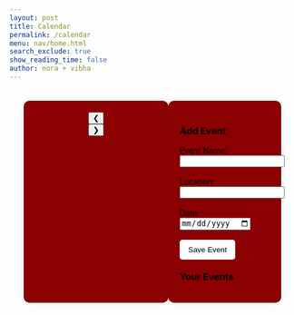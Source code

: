 ```yaml
---
layout: post
title: Calendar
permalink: /calendar
menu: nav/home.html
search_exclude: true
show_reading_time: false
author: nora + vibha
---
```

<style>
    body {
        background-image: url('images/greenbg.png');
        background-size: cover;
        background-position: center;
        background-attachment: fixed;
    }
    .container {
        display: flex;
        justify-content: space-between;
        width: 90%;
        margin: auto;
        padding: 20px;
    }
    .calendar-container {
        width: 60%;
        text-align: center;
        padding: 20px;
        background: #8B0000;
        border-radius: 10px;
        box-shadow: 0 0 10px rgba(0, 0, 0, 0.1);
    }
    .event-container {
        width: 35%;
        padding: 20px;
        background: #8B0000;
        border-radius: 10px;
        box-shadow: 0 0 10px rgba(0, 0, 0, 0.1);
    }
    .calendar-grid {
        display: grid;
        grid-template-columns: repeat(7, 1fr);
        gap: 5px;
        padding: 10px;
    }
    .day-name, .day {
        text-align: center;
        padding: 10px;
        font-size: 16px;
        color: black;
    }
    .day {
        border: 1px solid #ddd;
        cursor: pointer;
        background: white;
        border-radius: 5px;
    }
    .day:hover {
        background: #800000;
    }
    .event-day {
        background-color: #800000;
    }
    .event-emoji {
        font-size: 20px;
        color: red;
        margin-top: 5px;
    }
    .event-container button {
        background: white;
        color: black;
        border: none;
        padding: 10px 15px;
        border-radius: 5px;
        cursor: pointer;
    }
    .event-container button:hover {
        background: #CD5C5C;
    }
</style>

<div class="container">
    <!-- Calendar Section -->
    <div class="calendar-container">
        <div class="calendar-header">
            <button id="prev-month" onclick="changeMonth(-1)">&#10094;</button>
            <div class="month-year" id="month-year"></div>
            <button id="next-month" onclick="changeMonth(1)">&#10095;</button>
        </div>
        <div class="calendar-grid" id="calendar-days"></div>
    </div>
    <!-- Event Form & List -->
    <div class="event-container">
        <h3 style="color: black;">Add Event</h3>
        <form id="eventForm">
            <label for="eventName" style="color: black;">Event Name:</label>
            <input type="text" id="eventName" required><br><br>
            <label for="eventLocation" style="color: black;">Location:</label>
            <input type="text" id="eventLocation" required><br><br>
            <label for="startDate" style="color: black;">Date:</label>
            <input type="date" id="startDate" required><br><br>
            <button type="submit">Save Event</button>
        </form>
        <h3 style="color: black; margin-top: 20px;">Your Events</h3>
        <div id="event-list"></div>
    </div>
</div>

<script type="module">
  import { pythonURI, fetchOptions } from '{{ site.baseurl }}/assets/js/api/config.js';

  let currentMonth = new Date().getMonth();
  let currentYear = new Date().getFullYear();
  let events = [];

  document.addEventListener('DOMContentLoaded', function() {
      initializeCalendar();
      fetchEvents(); // Load existing events from database
  });

  function initializeCalendar() {
      renderCalendar();
  }

  function renderCalendar() {
    const monthYear = document.getElementById("month-year");
    const calendarDays = document.getElementById("calendar-days");
    monthYear.textContent = ${new Date(currentYear, currentMonth).toLocaleString('default', { month: 'long' })} ${currentYear};
    calendarDays.innerHTML = "";

    const firstDay = new Date(currentYear, currentMonth, 1).getDay();
    const daysInMonth = new Date(currentYear, currentMonth + 1, 0).getDate();

    for (let i = 0; i < firstDay; i++) {
        calendarDays.appendChild(document.createElement("div"));
    }

    for (let day = 1; day <= daysInMonth; day++) {
        const dayCell = document.createElement("div");
        dayCell.classList.add("day");
        dayCell.textContent = day;

        const formattedDate = ${currentYear}-${String(currentMonth + 1).padStart(2, '0')}-${String(day).padStart(2, '0')};
        const eventsOnDay = events.filter(event => new Date(event.date).toISOString().split("T")[0] === formattedDate);

        if (eventsOnDay.length > 0) {
            dayCell.classList.add("event-day");

            eventsOnDay.forEach(event => {
                const emoji = document.createElement("div");
                emoji.classList.add("event-emoji");
                emoji.textContent = "❗";
                emoji.title = ${event.name} @ ${event.location}; // Tooltip when hovering
                dayCell.appendChild(emoji);
            });
        }

        dayCell.addEventListener("click", () => {
            document.getElementById("startDate").value = formattedDate;
        });

        calendarDays.appendChild(dayCell);
    }
}

window.changeMonth = function (direction) {
    currentMonth += direction;
    if (currentMonth < 0) {
        currentMonth = 11;
        currentYear--;
    } else if (currentMonth > 11) {
        currentMonth = 0;
        currentYear++;
    }
    fetchEvents(); // Fetch events for the new month
    renderCalendar(); // Update the calendar view immediately
};


  document.getElementById("eventForm").addEventListener("submit", async function(event) {
      event.preventDefault();

      const postData = {
          name: document.getElementById("eventName").value,
          location: document.getElementById("eventLocation").value,
          date: document.getElementById("startDate").value,  // YYYY-MM-DD format
      };

      console.log("Event Data:", postData);  // Log event data for debugging

      try {
          const response = await fetch(${pythonURI}/api/event, {
              ...fetchOptions,
              method: 'POST',
              headers: { 'Content-Type': 'application/json' },
              body: JSON.stringify(postData)
          });

          if (!response.ok) {
              const errorMessage = await response.text();
              throw new Error(Failed to add event: ${response.statusText} - ${errorMessage});
          }

          const createdEvent = await response.json();
          alert("Event added successfully!");

          if (createdEvent.id) {
              events.push(createdEvent);
              renderCalendar(); // Update calendar display
              displayEvents(); // Show updated event list
          } else {
              console.error("Error: Event created but no ID returned from API");
          }

          this.reset(); // Clear the form
      } catch (error) {
          console.error("Error:", error);
          alert("Error adding event. Please try again.");
      }
  });

  function displayEvents() {
      const eventList = document.getElementById("event-list");
      eventList.innerHTML = "";
      events.forEach(event => {
          const eventItem = document.createElement("div");
          eventItem.textContent = ${event.date}: ${event.name} @ ${event.location};
          eventList.appendChild(eventItem);
      });
  }

async function fetchEvents() {
    try {
        const response = await fetch(${pythonURI}/api/events?month=${currentMonth + 1}&year=${currentYear}, { ...fetchOptions, method: 'GET' });

        if (!response.ok) {
            throw new Error(Failed to fetch events: ${response.statusText});
        }

        events = await response.json();
        renderCalendar(); // Now render calendar with the updated events
        displayEvents();
    } catch (error) {
        console.error("Error fetching events:", error);
    }
}

</script>